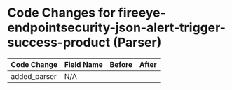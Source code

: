 # Code Changes for fireeye-endpointsecurity-json-alert-trigger-success-product (Parser)

| Code Change | Field Name | Before | After |
|-------------|------------|--------|-------|
| added_parser | N/A |  |  |